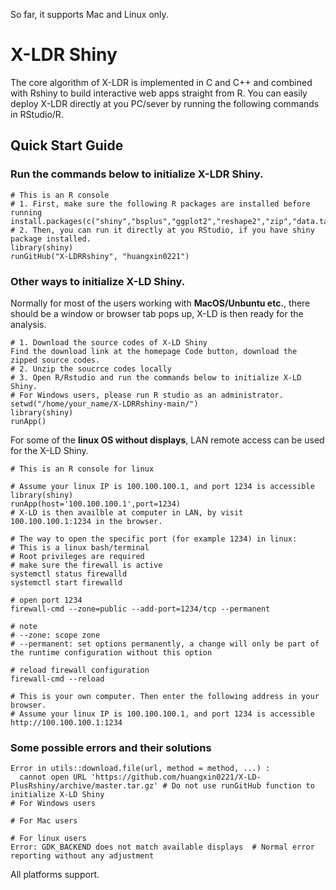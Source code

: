 So far, it supports Mac and Linux only.
# X-LDR Shiny
The core algorithm of X-LDR is implemented in C and C++ and combined with Rshiny to build interactive web apps straight from R.
You can easily deploy X-LDR directly at you PC/sever by running the following commands in RStudio/R.
## Quick Start Guide
### Run the commands below to initialize X-LDR Shiny.
~~~
# This is an R console
# 1. First, make sure the following R packages are installed before running
install.packages(c("shiny","bsplus","ggplot2","reshape2","zip","data.table"))
# 2. Then, you can run it directly at you RStudio, if you have shiny package installed.
library(shiny)
runGitHub("X-LDRRshiny", "huangxin0221")
~~~
### Other ways to initialize X-LD Shiny.
Normally for most of the users working with **MacOS/Unbuntu etc.**, there should be a window or browser tab pops up, X-LD is then ready for the analysis.
~~~
# 1. Download the source codes of X-LD Shiny
Find the download link at the homepage Code button, download the zipped source codes.
# 2. Unzip the soucrce codes locally
# 3. Open R/Rstudio and run the commands below to initialize X-LD Shiny.
# For Windows users, please run R studio as an administrator.
setwd("/home/your_name/X-LDRRshiny-main/")
library(shiny)
runApp()
~~~
For some of the **linux OS without displays**, LAN remote access can be used for the X-LD Shiny.
~~~
# This is an R console for linux

# Assume your linux IP is 100.100.100.1, and port 1234 is accessible
library(shiny)
runApp(host='100.100.100.1',port=1234)
# X-LD is then availble at computer in LAN, by visit 100.100.100.1:1234 in the browser.

# The way to open the specific port (for example 1234) in linux:
# This is a linux bash/terminal
# Root privileges are required
# make sure the firewall is active
systemctl status firewalld
systemctl start firewalld

# open port 1234
firewall-cmd --zone=public --add-port=1234/tcp --permanent

# note
# --zone: scope zone
# --permanent: set options permanently, a change will only be part of the runtime configuration without this option

# reload firewall configuration
firewall-cmd --reload 
~~~
~~~
# This is your own computer. Then enter the following address in your browser.
# Assume your linux IP is 100.100.100.1, and port 1234 is accessible
http://100.100.100.1:1234
~~~

### Some possible errors and their solutions 
~~~
Error in utils::download.file(url, method = method, ...) : 
  cannot open URL 'https://github.com/huangxin0221/X-LD-PlusRshiny/archive/master.tar.gz' # Do not use runGitHub function to initialize X-LD Shiny
# For Windows users
 
# For Mac users

# For linux users
Error: GDK_BACKEND does not match available displays  # Normal error reporting without any adjustment
~~~
All platforms support.

